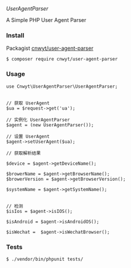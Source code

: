 *UserAgentParser*

A Simple PHP User Agent Parser

### Install

Packagist [cnwyt/user-agent-parser](https://packagist.org/packages/cnwyt/user-agent-parser)

```
$ composer require cnwyt/user-agent-parser
```

### Usage

```
use Cnwyt\UserAgentParser\UserAgentParser;


// 获取 UserAgent
$ua = $request->get('ua');

// 实例化 UserAgentParser
$agent = (new UserAgentParser());

// 设置 UserAgent
$agent->setUserAgent($ua);

// 获取解析结果

$device = $agent->getDeviceName();

$browerName = $agent->getBrowserName();
$browerVersion = $agent->getBrowserVersion();

$systemName = $agent->getSystemName();


// 检测
$isIos = $agent->isIOS();

$isAndroid = $agent->isAndroidOS();

$isWechat =  $agent->isWechatBrowser();
```

### Tests

```
$ ./vendor/bin/phpunit tests/
```
